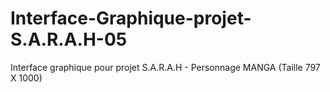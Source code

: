 # Interface-Graphique-projet-S.A.R.A.H-05
Interface graphique pour projet S.A.R.A.H - Personnage MANGA (Taille 797 X 1000)
